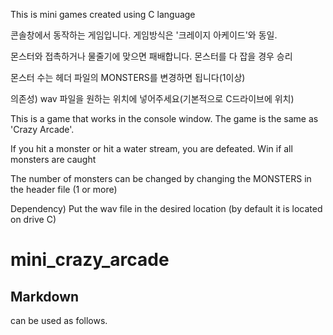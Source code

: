 
This is mini games created using C language


콘솔창에서 동작하는 게임입니다.
게임방식은 '크레이지 아케이드'와 동일.

몬스터와 접촉하거나 물줄기에 맞으면 패배합니다.
몬스터를 다 잡을 경우 승리

몬스터 수는 헤더 파일의 MONSTERS를 변경하면 됩니다(1이상)

의존성)
wav 파일을 원하는 위치에 넣어주세요(기본적으로 C드라이브에 위치)




This is a game that works in the console window.
The game is the same as 'Crazy Arcade'.

If you hit a monster or hit a water stream, you are defeated.
Win if all monsters are caught

The number of monsters can be changed by changing the MONSTERS in the header file (1 or more)

Dependency)
Put the wav file in the desired location (by default it is located on drive C)

mini_crazy_arcade
============ 
Markdown 
- 
can be used as follows. 

